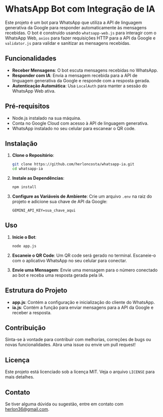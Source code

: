 # WhatsApp Bot com Integração de IA

Este projeto é um bot para WhatsApp que utiliza a API de linguagem generativa da Google para responder automaticamente às mensagens recebidas. O bot é construído usando `whatsapp-web.js` para interagir com o WhatsApp Web, `axios` para fazer requisições HTTP para a API da Google e `validator.js` para validar e sanitizar as mensagens recebidas.

## Funcionalidades

- **Receber Mensagens**: O bot escuta mensagens recebidas no WhatsApp.
- **Responder com IA**: Envia a mensagem recebida para a API de linguagem generativa da Google e responde com a resposta gerada.
- **Autenticação Automática**: Usa `LocalAuth` para manter a sessão do WhatsApp Web ativa.

## Pré-requisitos

- Node.js instalado na sua máquina.
- Conta no Google Cloud com acesso à API de linguagem generativa.
- WhatsApp instalado no seu celular para escanear o QR code.

## Instalação

1. **Clone o Repositório**:
   ```bash
   git clone https://github.com/herloncosta/whatsapp-ia.git
   cd whatsapp-ia
   ```

2. **Instale as Dependências**:
   ```bash
   npm install
   ```

3. **Configure as Variáveis de Ambiente**:
   Crie um arquivo `.env` na raiz do projeto e adicione sua chave de API da Google:
   ```
   GEMINI_API_KEY=sua_chave_aqui
   ```

## Uso

1. **Inicie o Bot**:
   ```bash
   node app.js
   ```

2. **Escaneie o QR Code**:
   Um QR code será gerado no terminal. Escaneie-o com o aplicativo WhatsApp no seu celular para conectar.

3. **Envie uma Mensagem**:
   Envie uma mensagem para o número conectado ao bot e receba uma resposta gerada pela IA.

## Estrutura do Projeto

- **app.js**: Contém a configuração e inicialização do cliente do WhatsApp.
- **ia.js**: Contém a função para enviar mensagens para a API da Google e receber a resposta.

## Contribuição

Sinta-se à vontade para contribuir com melhorias, correções de bugs ou novas funcionalidades. Abra uma issue ou envie um pull request!

## Licença

Este projeto está licenciado sob a licença MIT. Veja o arquivo `LICENSE` para mais detalhes.

## Contato

Se tiver alguma dúvida ou sugestão, entre em contato com [herlon36@gmail.com](mailto:herlon36@gmail.com).